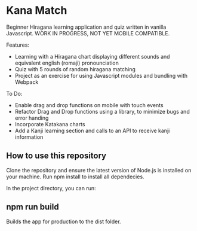 # Kana Match
Beginner Hiragana learning application and quiz written in vanilla Javascript. WORK IN PROGRESS, NOT YET MOBILE COMPATIBLE.

Features: 
- Learning with a Hiragana chart displaying different sounds and equivalent english (romaji) pronounciation
- Quiz with 5 rounds of random hiragana matching
- Project as an exercise for using Javascript modules and bundling with Webpack

To Do:
- Enable drag and drop functions on mobile with touch events
- Refactor Drag and Drop functions using a library, to minimize bugs and error handing
- Incorporate Katakana charts
- Add a Kanji learning section and calls to an API to receive kanji information

## How to use this repository

Clone the repository and ensure the latest version of Node.js is installed on your machine.
Run npm install to install all dependecies. 

In the project directory, you can run:

## npm run build 
Builds the app for production to the dist folder.  
